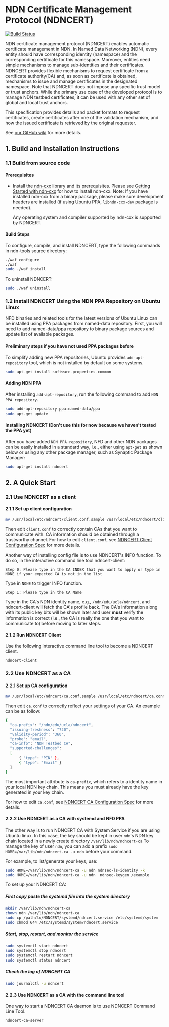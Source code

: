 # NDN Certificate Management Protocol (NDNCERT)

[![Build Status](https://travis-ci.org/named-data/ndncert.svg?branch=master)](https://travis-ci.org/named-data/ndncert)

NDN certificate management protocol (NDNCERT) enables automatic certificate management in
NDN. In Named Data Networking (NDN), every entity should have corresponding identity
(namespace) and the corresponding certificate for this namespace. Moreover, entities need
simple mechanisms to manage sub-identities and their certificates. NDNCERT provides flexible
mechanisms to request certificate from a certificate authority(CA) and, as soon as certificate
is obtained, mechanisms to issue and manage certificates in the designated namespace. Note that
NDNCERT does not impose any specific trust model or trust anchors.  While the primary use case
of the developed protocol is to manage NDN testbed certificates, it can be used with any other
set of global and local trust anchors.

This specification provides details and packet formats to request certificates, create
certificates after one of the validation mechanism, and how the issued certificate is retrieved
by the original requester.

See [our GitHub wiki](https://github.com/named-data/ndncert/wiki/NDNCERT-Protocol-0.2) for more details.

## 1. Build and Installation Instructions

### 1.1 Build from source code

#### Prerequisites

* Install the [ndn-cxx](https://named-data.net/doc/ndn-cxx/current/) library and its prerequisites.
  Please see [Getting Started with ndn-cxx](https://named-data.net/doc/ndn-cxx/current/INSTALL.html)
  for how to install ndn-cxx.
  Note: If you have installed ndn-cxx from a binary package, please make sure development headers
  are installed (if using Ubuntu PPA, `libndn-cxx-dev` package is needed).

  Any operating system and compiler supported by ndn-cxx is supported by NDNCERT.

#### Build Steps

To configure, compile, and install NDNCERT, type the following commands
in ndn-tools source directory:

```bash
./waf configure
./waf
sudo ./waf install
```

To uninstall NDNCERT:

```bash
sudo ./waf uninstall
```

### 1.2 Install NDNCERT Using the NDN PPA Repository on Ubuntu Linux

NFD binaries and related tools for the latest versions of Ubuntu Linux can be installed using PPA packages from named-data repository. First, you will need to add named-data/ppa repository to binary package sources and update list of available packages.

#### Preliminary steps if you have not used PPA packages before

To simplify adding new PPA repositories, Ubuntu provides `add-apt-repository` tool,
which is not installed by default on some systems.

```bash
sudo apt-get install software-properties-common
```

#### Adding NDN PPA

After installing `add-apt-repository`, run the following command to add `NDN PPA repository`.

```bash
sudo add-apt-repository ppa:named-data/ppa
sudo apt-get update
```

#### Installing NDNCERT (Don't use this for now because we haven't tested the PPA yet)

After you have added `NDN PPA repository`, NFD and other NDN packages can be easily
installed in a standard way, i.e., either using `apt-get` as shown below or using any
other package manager, such as Synaptic Package Manager:

```bash
sudo apt-get install ndncert
```

## 2. A Quick Start

### 2.1 Use NDNCERT as a client

#### 2.1.1 Set up client configuration

```bash
mv /usr/local/etc/ndncert/client.conf.sample /usr/local/etc/ndncert/client.conf
```

Then edit `client.conf` to correctly contain CAs that you want to communicate with.
CA information should be obtained through a trustworthy channel.
For how to edit `client.conf`, see [NDNCERT Client Configuration Spec](https://github.com/named-data/ndncert/wiki/NDNCERT-Client-Configuration) for more details.

Another way of installing config file is to use NDNCERT's INFO function.
To do so, in the interactive command line tool ndncert-client:

```ascii
Step 0: Please type in the CA INDEX that you want to apply or type in NONE if your expected CA is not in the list
```

Type in `NONE` to trigger INFO function.

```ascii
Step 1: Please type in the CA Name
```

Type in the CA's NDN identity name, e.g., `/ndn/edu/ucla/ndncert`, and ndncert-client will fetch the CA's profile back.
The CA's information along with its public key bits will be shown later and user **must** verify the information is correct (i.e., the CA is really the one that you want to communicate to) before moving to later steps.

#### 2.1.2 Run NDNCERT Client

Use the following interactive command line tool to become a NDNCERT client.

```bash
ndncert-client
```

### 2.2 Use NDNCERT as a CA

#### 2.2.1 Set up CA configuration

```bash
mv /usr/local/etc/ndncert/ca.conf.sample /usr/local/etc/ndncert/ca.conf
```

Then edit `ca.conf` to correctly reflect your settings of your CA.
An example can be as follow:

```bash
{
  "ca-prefix": "/ndn/edu/ucla/ndncert",
  "issuing-freshness": "720",
  "validity-period": "360",
  "probe": "email",
  "ca-info": "NDN Testbed CA",
  "supported-challenges":
  [
      { "type": "PIN" },
      { "type": "Email" }
  ]
}
```

The most important attribute is `ca-prefix`, which refers to a identity name in your local NDN key chain.
This means you must already have the key generated in your key chain.

For how to edit `ca.conf`, see [NDNCERT CA Configuration Spec](https://github.com/named-data/ndncert/wiki/NDNCERT-CA-Configuration) for more details.

#### 2.2.2 Use NDNCERT as a CA with systemd and NFD PPA

The other way is to run NDNCERT CA with System Service if you are using Ubuntu linux.
In this case, the key should be kept in user `ndn`'s NDN key chain located in a newly create directory `/var/lib/ndn/ndncert-ca`
To manage the key of user `ndn`, you can add a prefix `sudo HOME=/var/lib/ndn/ndncert-ca -u ndn` before your command.

For example, to list/generate your keys, use:

```bash
sudo HOME=/var/lib/ndn/ndncert-ca -u ndn ndnsec-ls-identity -k
sudo HOME=/var/lib/ndn/ndncert-ca -u ndn  ndnsec-keygen /example
```

To set up your NDNCERT CA:

##### First copy paste the systemd file into the system directory

```bash
mkdir /var/lib/ndn/ndncert-ca
chown ndn /var/lib/ndn/ndncert-ca
sudo cp /path/to/NDNCERT/systemd/ndncert.service /etc/systemd/system
sudo chmod 644 /etc/systemd/system/ndncert.service
```

##### Start, stop, restart, and monitor the service

```bash
sudo systemctl start ndncert
sudo systemctl stop ndncert
sudo systemctl restart ndncert
sudo systemctl status ndncert
```

##### Check the log of NDNCERT CA

```bash
sudo journalctl -u ndncert
```

#### 2.2.3 Use NDNCERT as a CA with the command line tool

One way to start a NDNCERT CA daemon is to use NDNCERT Command Line Tool.

```bash
ndncert-ca-server
```

